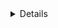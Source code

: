   <details class="details-reset details-overlay BlobToolbar position-absolute js-file-line-actions dropdown d-none" >
